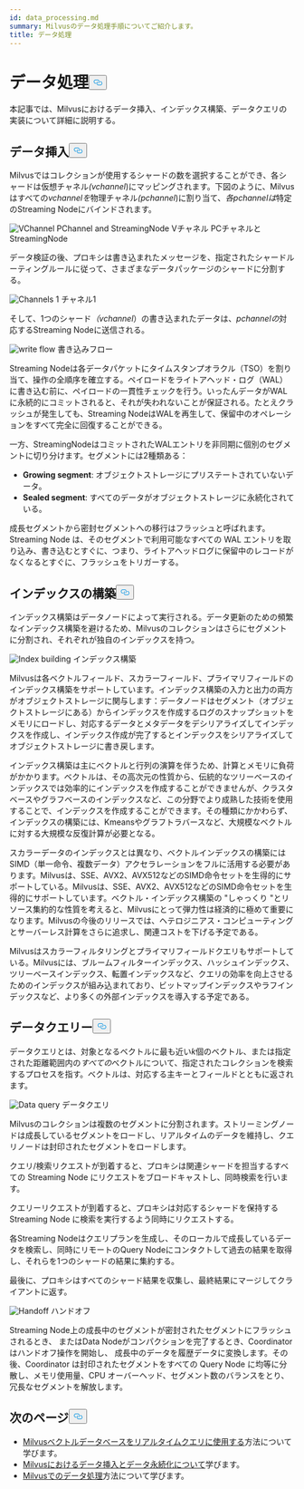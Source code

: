 ```yaml
---
id: data_processing.md
summary: Milvusのデータ処理手順についてご紹介します。
title: データ処理
---
```

<h1 id="Data-Processing" class="common-anchor-header">データ処理<button data-href="#Data-Processing" class="anchor-icon" translate="no">
      <svg translate="no"
        aria-hidden="true"
        focusable="false"
        height="20"
        version="1.1"
        viewBox="0 0 16 16"
        width="16"
      >
        <path
          fill="#0092E4"
          fill-rule="evenodd"
          d="M4 9h1v1H4c-1.5 0-3-1.69-3-3.5S2.55 3 4 3h4c1.45 0 3 1.69 3 3.5 0 1.41-.91 2.72-2 3.25V8.59c.58-.45 1-1.27 1-2.09C10 5.22 8.98 4 8 4H4c-.98 0-2 1.22-2 2.5S3 9 4 9zm9-3h-1v1h1c1 0 2 1.22 2 2.5S13.98 12 13 12H9c-.98 0-2-1.22-2-2.5 0-.83.42-1.64 1-2.09V6.25c-1.09.53-2 1.84-2 3.25C6 11.31 7.55 13 9 13h4c1.45 0 3-1.69 3-3.5S14.5 6 13 6z"
        ></path>
      </svg>
    </button></h1><p>本記事では、Milvusにおけるデータ挿入、インデックス構築、データクエリの実装について詳細に説明する。</p>
<h2 id="Data-insertion" class="common-anchor-header">データ挿入<button data-href="#Data-insertion" class="anchor-icon" translate="no">
      <svg translate="no"
        aria-hidden="true"
        focusable="false"
        height="20"
        version="1.1"
        viewBox="0 0 16 16"
        width="16"
      >
        <path
          fill="#0092E4"
          fill-rule="evenodd"
          d="M4 9h1v1H4c-1.5 0-3-1.69-3-3.5S2.55 3 4 3h4c1.45 0 3 1.69 3 3.5 0 1.41-.91 2.72-2 3.25V8.59c.58-.45 1-1.27 1-2.09C10 5.22 8.98 4 8 4H4c-.98 0-2 1.22-2 2.5S3 9 4 9zm9-3h-1v1h1c1 0 2 1.22 2 2.5S13.98 12 13 12H9c-.98 0-2-1.22-2-2.5 0-.83.42-1.64 1-2.09V6.25c-1.09.53-2 1.84-2 3.25C6 11.31 7.55 13 9 13h4c1.45 0 3-1.69 3-3.5S14.5 6 13 6z"
        ></path>
      </svg>
    </button></h2><p>Milvusではコレクションが使用するシャードの数を選択することができ、各シャードは仮想チャネル<em>(vchannel</em>)にマッピングされます。下図のように、Milvusはすべての<em>vchannelを</em>物理チャネル<em>(pchannel</em>)に割り当て、<em>各pchannelは</em>特定のStreaming Nodeにバインドされます。</p>
<p>
  
   <span class="img-wrapper"> <img translate="no" src="/docs/v2.6.x/assets/pvchannel_wal.png" alt="VChannel PChannel and StreamingNode" class="doc-image" id="vchannel-pchannel-and-streamingnode" />
   </span> <span class="img-wrapper"> <span>Vチャネル PCチャネルとStreamingNode</span> </span></p>
<p>データ検証の後、プロキシは書き込まれたメッセージを、指定されたシャードルーティングルールに従って、さまざまなデータパッケージのシャードに分割する。</p>
<p>
  
   <span class="img-wrapper"> <img translate="no" src="/docs/v2.6.x/assets/channels_1.png" alt="Channels 1" class="doc-image" id="channels-1" />
   </span> <span class="img-wrapper"> <span>チャネル1</span> </span></p>
<p>そして、1つのシャード<em>（vchannel</em>）の書き込まれたデータは、<em>pchannelの</em>対応するStreaming Nodeに送信される。</p>
<p>
  
   <span class="img-wrapper"> <img translate="no" src="/docs/v2.6.x/assets/written_data_flow.png" alt="write flow" class="doc-image" id="write-flow" />
   </span> <span class="img-wrapper"> <span>書き込みフロー</span> </span></p>
<p>Streaming Nodeは各データパケットにタイムスタンプオラクル（TSO）を割り当て、操作の全順序を確立する。ペイロードをライトアヘッド・ログ（WAL）に書き込む前に、ペイロードの一貫性チェックを行う。いったんデータがWALに永続的にコミットされると、それが失われないことが保証される。たとえクラッシュが発生しても、Streaming NodeはWALを再生して、保留中のオペレーションをすべて完全に回復することができる。</p>
<p>一方、StreamingNodeはコミットされたWALエントリを非同期に個別のセグメントに切り分けます。セグメントには2種類ある：</p>
<ul>
<li><strong>Growing segment</strong>: オブジェクトストレージにプリステートされていないデータ。</li>
<li><strong>Sealed segment</strong>: すべてのデータがオブジェクトストレージに永続化されている。</li>
</ul>
<p>成長セグメントから密封セグメントへの移行はフラッシュと呼ばれます。Streaming Node は、そのセグメントで利用可能なすべての WAL エントリを取り込み、書き込むとすぐに、つまり、ライトアヘッドログに保留中のレコードがなくなるとすぐに、フラッシュをトリガーする。</p>
<h2 id="Index-building" class="common-anchor-header">インデックスの構築<button data-href="#Index-building" class="anchor-icon" translate="no">
      <svg translate="no"
        aria-hidden="true"
        focusable="false"
        height="20"
        version="1.1"
        viewBox="0 0 16 16"
        width="16"
      >
        <path
          fill="#0092E4"
          fill-rule="evenodd"
          d="M4 9h1v1H4c-1.5 0-3-1.69-3-3.5S2.55 3 4 3h4c1.45 0 3 1.69 3 3.5 0 1.41-.91 2.72-2 3.25V8.59c.58-.45 1-1.27 1-2.09C10 5.22 8.98 4 8 4H4c-.98 0-2 1.22-2 2.5S3 9 4 9zm9-3h-1v1h1c1 0 2 1.22 2 2.5S13.98 12 13 12H9c-.98 0-2-1.22-2-2.5 0-.83.42-1.64 1-2.09V6.25c-1.09.53-2 1.84-2 3.25C6 11.31 7.55 13 9 13h4c1.45 0 3-1.69 3-3.5S14.5 6 13 6z"
        ></path>
      </svg>
    </button></h2><p>インデックス構築はデータノードによって実行される。データ更新のための頻繁なインデックス構築を避けるため、Milvusのコレクションはさらにセグメントに分割され、それぞれが独自のインデックスを持つ。</p>
<p>
  
   <span class="img-wrapper"> <img translate="no" src="/docs/v2.6.x/assets/index_building.png" alt="Index building" class="doc-image" id="index-building" />
   </span> <span class="img-wrapper"> <span>インデックス構築</span> </span></p>
<p>Milvusは各ベクトルフィールド、スカラーフィールド、プライマリフィールドのインデックス構築をサポートしています。インデックス構築の入力と出力の両方がオブジェクトストレージに関与します：データノードはセグメント（オブジェクトストレージにある）からインデックスを作成するログのスナップショットをメモリにロードし、対応するデータとメタデータをデシリアライズしてインデックスを作成し、インデックス作成が完了するとインデックスをシリアライズしてオブジェクトストレージに書き戻します。</p>
<p>インデックス構築は主にベクトルと行列の演算を伴うため、計算とメモリに負荷がかかります。ベクトルは、その高次元の性質から、伝統的なツリーベースのインデックスでは効率的にインデックスを作成することができませんが、クラスタベースやグラフベースのインデックスなど、この分野でより成熟した技術を使用することで、インデックスを作成することができます。その種類にかかわらず、インデックスの構築には、Kmeansやグラフトラバースなど、大規模なベクトルに対する大規模な反復計算が必要となる。</p>
<p>スカラーデータのインデックスとは異なり、ベクトルインデックスの構築にはSIMD（単一命令、複数データ）アクセラレーションをフルに活用する必要があります。Milvusは、SSE、AVX2、AVX512などのSIMD命令セットを生得的にサポートしている。Milvusは、SSE、AVX2、AVX512などのSIMD命令セットを生得的にサポートしています。ベクトル・インデックス構築の "しゃっくり "とリソース集約的な性質を考えると、Milvusにとって弾力性は経済的に極めて重要になります。Milvusの今後のリリースでは、ヘテロジニアス・コンピューティングとサーバーレス計算をさらに追求し、関連コストを下げる予定である。</p>
<p>Milvusはスカラーフィルタリングとプライマリフィールドクエリもサポートしている。Milvusには、ブルームフィルターインデックス、ハッシュインデックス、ツリーベースインデックス、転置インデックスなど、クエリの効率を向上させるためのインデックスが組み込まれており、ビットマップインデックスやラフインデックスなど、より多くの外部インデックスを導入する予定である。</p>
<h2 id="Data-query" class="common-anchor-header">データクエリー<button data-href="#Data-query" class="anchor-icon" translate="no">
      <svg translate="no"
        aria-hidden="true"
        focusable="false"
        height="20"
        version="1.1"
        viewBox="0 0 16 16"
        width="16"
      >
        <path
          fill="#0092E4"
          fill-rule="evenodd"
          d="M4 9h1v1H4c-1.5 0-3-1.69-3-3.5S2.55 3 4 3h4c1.45 0 3 1.69 3 3.5 0 1.41-.91 2.72-2 3.25V8.59c.58-.45 1-1.27 1-2.09C10 5.22 8.98 4 8 4H4c-.98 0-2 1.22-2 2.5S3 9 4 9zm9-3h-1v1h1c1 0 2 1.22 2 2.5S13.98 12 13 12H9c-.98 0-2-1.22-2-2.5 0-.83.42-1.64 1-2.09V6.25c-1.09.53-2 1.84-2 3.25C6 11.31 7.55 13 9 13h4c1.45 0 3-1.69 3-3.5S14.5 6 13 6z"
        ></path>
      </svg>
    </button></h2><p>データクエリとは、対象となるベクトルに最も近い<em>k</em>個のベクトル、または指定された距離範囲内の<em>すべての</em>ベクトルについて、指定されたコレクションを検索するプロセスを指す。ベクトルは、対応する主キーとフィールドとともに返されます。</p>
<p>
  
   <span class="img-wrapper"> <img translate="no" src="/docs/v2.6.x/assets/data_query.jpg" alt="Data query" class="doc-image" id="data-query" />
   </span> <span class="img-wrapper"> <span>データクエリ</span> </span></p>
<p>Milvusのコレクションは複数のセグメントに分割されます。ストリーミングノードは成長しているセグメントをロードし、リアルタイムのデータを維持し、クエリノードは封印されたセグメントをロードします。</p>
<p>クエリ/検索リクエストが到着すると、プロキシは関連シャードを担当するすべての Streaming Node にリクエストをブロードキャストし、同時検索を行います。</p>
<p>クエリーリクエストが到着すると、プロキシは対応するシャードを保持する Streaming Node に検索を実行するよう同時にリクエストする。</p>
<p>各Streaming Nodeはクエリプランを生成し、そのローカルで成長しているデータを検索し、同時にリモートのQuery Nodeにコンタクトして過去の結果を取得し、それらを1つのシャードの結果に集約する。</p>
<p>最後に、プロキシはすべてのシャード結果を収集し、最終結果にマージしてクライアントに返す。</p>
<p>
  
   <span class="img-wrapper"> <img translate="no" src="/docs/v2.6.x/assets/handoff.png" alt="Handoff" class="doc-image" id="handoff" />
   </span> <span class="img-wrapper"> <span>ハンドオフ</span> </span></p>
<p>Streaming Node上の成長中のセグメントが密封されたセグメントにフラッシュされるとき、 またはData Nodeがコンパクションを完了するとき、Coordinatorはハンドオフ操作を開始し、 成長中のデータを履歴データに変換します。その後、Coordinator は封印されたセグメントをすべての Query Node に均等に分散し、メモリ使用量、CPU オーバーヘッド、セグメント数のバランスをとり、冗長なセグメントを解放します。</p>
<h2 id="Whats-next" class="common-anchor-header">次のページ<button data-href="#Whats-next" class="anchor-icon" translate="no">
      <svg translate="no"
        aria-hidden="true"
        focusable="false"
        height="20"
        version="1.1"
        viewBox="0 0 16 16"
        width="16"
      >
        <path
          fill="#0092E4"
          fill-rule="evenodd"
          d="M4 9h1v1H4c-1.5 0-3-1.69-3-3.5S2.55 3 4 3h4c1.45 0 3 1.69 3 3.5 0 1.41-.91 2.72-2 3.25V8.59c.58-.45 1-1.27 1-2.09C10 5.22 8.98 4 8 4H4c-.98 0-2 1.22-2 2.5S3 9 4 9zm9-3h-1v1h1c1 0 2 1.22 2 2.5S13.98 12 13 12H9c-.98 0-2-1.22-2-2.5 0-.83.42-1.64 1-2.09V6.25c-1.09.53-2 1.84-2 3.25C6 11.31 7.55 13 9 13h4c1.45 0 3-1.69 3-3.5S14.5 6 13 6z"
        ></path>
      </svg>
    </button></h2><ul>
<li><a href="https://milvus.io/blog/deep-dive-5-real-time-query.md">Milvusベクトルデータベースをリアルタイムクエリに使用する</a>方法について学びます。</li>
<li><a href="https://milvus.io/blog/deep-dive-4-data-insertion-and-data-persistence.md">Milvusにおけるデータ挿入とデータ永続化について</a>学びます。</li>
<li><a href="https://milvus.io/blog/deep-dive-3-data-processing.md">Milvusでのデータ処理</a>方法について学びます。</li>
</ul>
